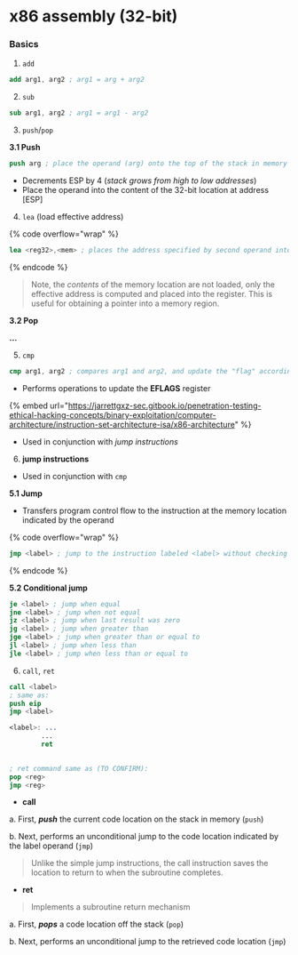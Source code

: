 # x86 assembly (32-bit)

### Basics

1. `add`&#x20;

```nasm
add arg1, arg2 ; arg1 = arg + arg2 
```

2. `sub`&#x20;

```nasm
sub arg1, arg2 ; arg1 = arg1 - arg2
```

3. `push`/`pop`&#x20;

**3.1 Push**

```nasm
push arg ; place the operand (arg) onto the top of the stack in memory
```

* Decrements ESP by 4 (_stack grows from high to low addresses_)
* Place the operand into the content of the 32-bit location at address \[ESP]

4. `lea` (load effective address)

{% code overflow="wrap" %}
```nasm
lea <reg32>,<mem> ; places the address specified by second operand into the register specified by its first operand
```
{% endcode %}

> Note, the _contents_ of the memory location are not loaded, only the effective address is computed and placed into the register. This is useful for obtaining a pointer into a memory region.

**3.2 Pop**

**...**



5. `cmp`&#x20;

```nasm
cmp arg1, arg2 ; compares arg1 and arg2, and update the "flag" accordingly
```

* Performs operations to update the **EFLAGS** register

{% embed url="https://jarrettgxz-sec.gitbook.io/penetration-testing-ethical-hacking-concepts/binary-exploitation/computer-architecture/instruction-set-architecture-isa/x86-architecture" %}

* Used in conjunction with _jump instructions_

6. **jump instructions**

* Used in conjunction with `cmp`

**5.1 Jump**

* Transfers program control flow to the instruction at the memory location indicated by the operand

{% code overflow="wrap" %}
```nasm
jmp <label> ; jump to the instruction labeled <label> without checking for conditions
```
{% endcode %}

**5.2 Conditional jump**

```nasm
je <label> ; jump when equal
jne <label> ; jump when not equal
jz <label> ; jump when last result was zero
jg <label> ; jump when greater than
jge <label> ; jump when greater than or equal to
jl <label> ; jump when less than
jle <label> ; jump when less than or equal to
```

6. `call`, `ret`

```nasm
call <label>
; same as:
push eip
jmp <label>
```

```nasm
<label>: ...
        ...
        ret 
        

; ret command same as (TO CONFIRM):
pop <reg>
jmp <reg>
```

* **call**

a. First, _**push**_ the current code location on the stack in memory (`push`)

b. Next, performs an unconditional jump to the code location indicated by the label operand (`jmp`)

> Unlike the simple jump instructions, the call instruction saves the location to return to when the subroutine completes.

* **ret**

> Implements a subroutine return mechanism

a. First, _**pops**_ a code location off the stack (`pop`)

b. Next, performs an unconditional jump to the retrieved code location (`jmp`)

